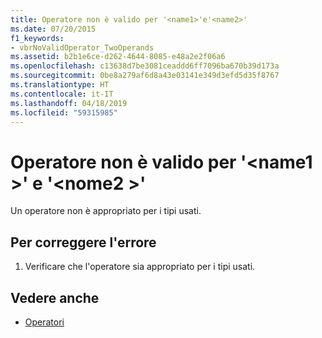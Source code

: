 ```yaml
---
title: Operatore non è valido per '<name1>'e'<name2>'
ms.date: 07/20/2015
f1_keywords:
- vbrNoValidOperator_TwoOperands
ms.assetid: b2b1e6ce-d262-4644-8085-e48a2e2f06a6
ms.openlocfilehash: c13638d7be3081ceaddd6ff7096ba670b39d173a
ms.sourcegitcommit: 0be8a279af6d8a43e03141e349d3efd5d35f8767
ms.translationtype: HT
ms.contentlocale: it-IT
ms.lasthandoff: 04/18/2019
ms.locfileid: "59315985"
---
```

# <a name="operator-is-not-valid-for-name1-and-name2"></a>Operatore non è valido per '\<name1 >' e '\<nome2 >'
Un operatore non è appropriato per i tipi usati.  
  
## <a name="to-correct-this-error"></a>Per correggere l'errore  
  
1. Verificare che l'operatore sia appropriato per i tipi usati.  
  
## <a name="see-also"></a>Vedere anche

- [Operatori](../../visual-basic/language-reference/operators/index.md)
